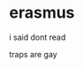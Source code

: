 # erasmus
i said dont read 


















































































traps are gay
